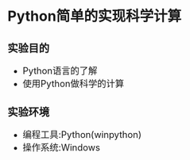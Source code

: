 <h1>Python简单的实现科学计算</h1>

<h2>实验目的</h2>
<ul style="font-size:18px">
    <li>Python语言的了解</li>
    <li>使用Python做科学的计算</li>
</ul>

<h2>实验环境</h2>
<ul style="font-size:18px">
    <li>编程工具:Python(winpython)</li>
    <li>操作系统:Windows</li>
</ul>
